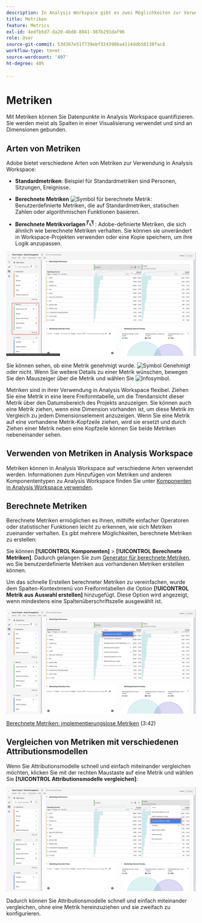 ```yaml
---
description: In Analysis Workspace gibt es zwei Möglichkeiten zur Verwendung von Metriken.
title: Metriken
feature: Metrics
exl-id: 4edfb5d7-da20-4bd8-8041-387b291daf96
role: User
source-git-commit: 53d367e51f739ebf324390ba4114ddb58138fac8
workflow-type: tm+mt
source-wordcount: '407'
ht-degree: 40%

---
```


# Metriken

Mit Metriken können Sie Datenpunkte in Analysis Workspace quantifizieren. Sie werden meist als Spalten in einer Visualisierung verwendet und sind an Dimensionen gebunden.

## Arten von Metriken

Adobe bietet verschiedene Arten von Metriken zur Verwendung in Analysis Workspace:

* **Standardmetriken**: Beispiel für Standardmetriken sind Personen, Sitzungen, Ereignisse.

* **Berechnete Metriken** ![Symbol für berechnete Metrik](https://spectrum.adobe.com/static/icons/workflow_18/Smock_Calculator_18_N.svg): Benutzerdefinierte Metriken, die auf Standardmetriken, statischen Zahlen oder algorithmischen Funktionen basieren.

* **Berechnete Metrikvorlagen**  <img src="./assets/adobe-logo.svg" width="18"> : Adobe-definierte Metriken, die sich ähnlich wie berechnete Metriken verhalten. Sie können sie unverändert in Workspace-Projekten verwenden oder eine Kopie speichern, um ihre Logik anzupassen.


![Arbeitsbereich -Bereich, in dem Metriken im linken Bereich hervorgehoben werden.](assets/cja-metrics.png)

Sie können sehen, ob eine Metrik genehmigt wurde. ![Symbol Genehmigt](https://spectrum.adobe.com/static/icons/ui_18/CheckmarkSize100.svg)  oder nicht. Wenn Sie weitere Details zu einer Metrik wünschen, bewegen Sie den Mauszeiger über die Metrik und wählen Sie ![Infosymbol](https://spectrum.adobe.com/static/icons/workflow_18/Smock_InfoOutline_18_N.svg).


Metriken sind in ihrer Verwendung in Analysis Workspace flexibel. Ziehen Sie eine Metrik in eine leere Freiformtabelle, um die Trendansicht dieser Metrik über den Datumsbereich des Projekts anzuzeigen. Sie können auch eine Metrik ziehen, wenn eine Dimension vorhanden ist, um diese Metrik im Vergleich zu jedem Dimensionselement anzuzeigen. Wenn Sie eine Metrik auf eine vorhandene Metrik-Kopfzeile ziehen, wird sie ersetzt und durch Ziehen einer Metrik neben eine Kopfzeile können Sie beide Metriken nebeneinander sehen.

## Verwenden von Metriken in Analysis Workspace

Metriken können in Analysis Workspace auf verschiedene Arten verwendet werden. Informationen zum Hinzufügen von Metriken und anderen Komponententypen zu Analysis Workspace finden Sie unter [Komponenten in Analysis Workspace verwenden](/help/components/use-components-in-workspace.md).

## Berechnete Metriken 

Berechnete Metriken ermöglichen es Ihnen, mithilfe einfacher Operatoren oder statistischer Funktionen leicht zu erkennen, wie sich Metriken zueinander verhalten. Es gibt mehrere Möglichkeiten, berechnete Metriken zu erstellen:

Sie können **[!UICONTROL Komponenten]** > **[!UICONTROL Berechnete Metriken]**. Dadurch gelangen Sie zum [Generator für berechnete Metriken](/help/components/calc-metrics/calc-metr-overview.md), wo Sie benutzerdefinierte Metriken aus vorhandenen Metriken erstellen können.

Um das schnelle Erstellen berechneter Metriken zu vereinfachen, wurde dem Spalten-Kontextmenü von Freiformtabellen die Option **[!UICONTROL Metrik aus Auswahl erstellen]** hinzugefügt. Diese Option wird angezeigt, wenn mindestens eine Spaltenüberschriftszelle ausgewählt ist.

![Workspace-Bedienfeld-Markierung Aus Auswahl erstellen](assets/create-metric-from-selection.png)

[Berechnete Metriken: implementierungslose Metriken](https://experienceleague.adobe.com/docs/analytics-learn/tutorials/components/calculated-metrics/calculated-metrics-implementationless-metrics.html?lang=de) (3:42)

## Vergleichen von Metriken mit verschiedenen Attributionsmodellen

Wenn Sie Attributionsmodelle schnell und einfach miteinander vergleichen möchten, klicken Sie mit der rechten Maustaste auf eine Metrik und wählen Sie **[!UICONTROL Attributionsmodelle vergleichen]**:

![Workspace-Bedienfeld, das die Attributionsmodelle vergleicht](assets/compare-attribution.png)

Dadurch können Sie Attributionsmodelle schnell und einfach miteinander vergleichen, ohne eine Metrik hereinzuziehen und sie zweifach zu konfigurieren.
